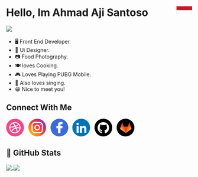 # Hello, Im Ahmad Aji Santoso  <img align="right" src="/icon/id.png">

![](https://komarev.com/ghpvc/?username=santoadji21)

* 🖥 Front End Developer.
* 🎨 Ui Designer.
* 📷 Food Photography.
* 🍽 loves Cooking.
* 🎮 Loves Playing PUBG Mobile.
* 🎤 Also loves singing.
* 😁 Nice to meet you!


## Connect With Me

[![Dribble](https://raw.githubusercontent.com/santoadji21/santoadji21/master/icon/dribble.png)](https://dribbble.com/Alkahfistudio)  &nbsp;
[![Instagram](https://raw.githubusercontent.com/santoadji21/santoadji21/master/icon/instagram.png)](https://www.instagram.com/santoadji21/) &nbsp;
[![Facebook](https://raw.githubusercontent.com/santoadji21/santoadji21/master/icon/facebook.png)](https://www.facebook.com/aji.s.5249/) &nbsp;
[![Facebook](https://raw.githubusercontent.com/santoadji21/santoadji21/master/icon/linkedin.png)](https://id.linkedin.com/in/ahmad-aji-santoso-97b9b9159) &nbsp;
[![Github](https://raw.githubusercontent.com/santoadji21/santoadji21/master/icon/github.png)](https://github.com/santoadji21) &nbsp;
[![Gitlab](https://raw.githubusercontent.com/santoadji21/santoadji21/master/icon/gitlab.png)](https://gitlab.com/santoadji21) &nbsp;

## 🚀 GitHub Stats
<a href="https://github.com/santoadji21">
  <img height="180em" align="center" src="https://github-readme-stats.vercel.app/api?username=santoadji21&show_icons=true&theme=cobalt&hide_border=true&count_private=true&include_all_commits=true" />
</a>

<a href="https://github.com/santoadji21">
  <img height="180em" align="center" src="https://github-readme-stats.vercel.app/api/top-langs/?username=santoadji21&layout=compact&theme=cobalt&hide_border=true&count_private=true&hide=php,pug,mustache,java,css,powershell,html,gherkin&include_all_commits=true" />
  </a>
